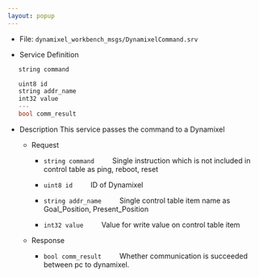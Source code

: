 ```yaml
---
layout: popup
---
```


- File: `dynamixel_workbench_msgs/DynamixelCommand.srv`

- Service Definition
 ```c
    string command

    uint8 id
    string addr_name
    int32 value
    ---
    bool comm_result
```

- Description
This service passes the command to a Dynamixel

  - Request
    * `string command`
&emsp;&emsp; Single instruction which is not included in control table as ping, reboot, reset

    * `uint8 id`
&emsp;&emsp; ID of Dynamixel

    * `string addr_name`
&emsp;&emsp; Single control table item name as Goal_Position, Present_Position

    * `int32 value`
&emsp;&emsp; Value for write value on control table item

  - Response
    * `bool comm_result`
&emsp;&emsp; Whether communication is succeeded between pc to dynamixel.